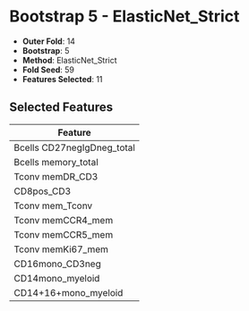 # Bootstrap 5 - ElasticNet_Strict

- **Outer Fold**: 14
- **Bootstrap**: 5
- **Method**: ElasticNet_Strict
- **Fold Seed**: 59
- **Features Selected**: 11

## Selected Features

| Feature |
|---------|
| Bcells CD27negIgDneg_total |
| Bcells memory_total |
| Tconv memDR_CD3 |
| CD8pos_CD3 |
| Tconv mem_Tconv |
| Tconv memCCR4_mem |
| Tconv memCCR5_mem |
| Tconv memKi67_mem |
| CD16mono_CD3neg |
| CD14mono_myeloid |
| CD14+16+mono_myeloid |
